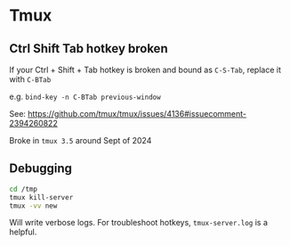 # Tmux

## Ctrl Shift Tab hotkey broken

If your Ctrl + Shift + Tab hotkey is broken and bound as `C-S-Tab`, replace it with `C-BTab`

e.g. `bind-key -n C-BTab previous-window`

See: <https://github.com/tmux/tmux/issues/4136#issuecomment-2394260822>

Broke in `tmux 3.5` around Sept of 2024

## Debugging

```bash
cd /tmp
tmux kill-server
tmux -vv new
```

Will write verbose logs. For troubleshoot hotkeys, `tmux-server.log` is a helpful.
